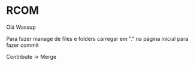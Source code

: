 # RCOM

Olá
Wassup

Para fazer manage de files e folders carregar em "." na página inicial para fazer commit

Contribute -> Merge
